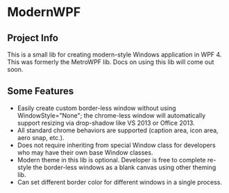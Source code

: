 ModernWPF
==============================

Project Info
--------------------------------------
This is a small lib for creating modern-style
Windows application in WPF 4. This was formerly
the MetroWPF lib. Docs on using this lib
will come out soon.

Some Features
--------------------------------------
+ Easily create custom border-less window without using WindowStyle="None"; the chrome-less window will automatically support resizing via drop-shadow like VS 2013 or Office 2013.
+ All standard chrome behaviors are supported (caption area, icon area, aero snap, etc.).
+ Does not require inheriting from special Window class for developers who may have their own base Window classes.
+ Modern theme in this lib is optional. Developer is free to complete re-style the border-less windows as a blank canvas using other theming lib.
+ Can set different border color for different windows in a single process.